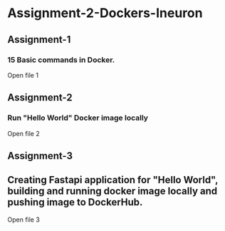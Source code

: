 # Assignment-2-Dockers-Ineuron

## Assignment-1 
### 15 Basic commands in Docker.
Open file 1

## Assignment-2
### Run "Hello World" Docker image locally
Open file 2

## Assignment-3
## Creating Fastapi application for "Hello World", building and running docker image locally and pushing image to DockerHub.
Open file 3
